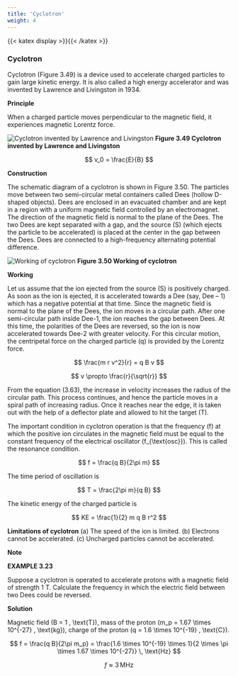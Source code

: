 ```yaml
---
title: 'Cyclotron'
weight: 4
---
```


[comment]: <> (katex Header)
{{< katex display >}}{{< /katex >}}

### Cyclotron

Cyclotron (Figure 3.49) is a device used to accelerate charged particles to gain large kinetic energy. It is also called a high energy accelerator and was invented by Lawrence and Livingston in 1934.

**Principle**

When a charged particle moves perpendicular to the magnetic field, it experiences magnetic Lorentz force.

![Cyclotron invented by Lawrence and Livingston](../3.49.png "")
**Figure 3.49 Cyclotron invented by Lawrence and Livingston**

$$
v_0 = \frac{E}{B}
$$

**Construction**

The schematic diagram of a cyclotron is shown in Figure 3.50. The particles move between two semi-circular metal containers called Dees (hollow D-shaped objects). Dees are enclosed in an evacuated chamber and are kept in a region with a uniform magnetic field controlled by an electromagnet. The direction of the magnetic field is normal to the plane of the Dees. The two Dees are kept separated with a gap, and the source \(S\) (which ejects the particle to be accelerated) is placed at the center in the gap between the Dees. Dees are connected to a high-frequency alternating potential difference.

![Working of cyclotron](../3.50.png "")
**Figure 3.50 Working of cyclotron**

**Working**

Let us assume that the ion ejected from the source \(S\) is positively charged. As soon as the ion is ejected, it is accelerated towards a Dee (say, Dee – 1) which has a negative potential at that time. Since the magnetic field is normal to the plane of the Dees, the ion moves in a circular path. After one semi-circular path inside Dee-1, the ion reaches the gap between Dees. At this time, the polarities of the Dees are reversed, so the ion is now accelerated towards Dee-2 with greater velocity. For this circular motion, the centripetal force on the charged particle \(q\) is provided by the Lorentz force.

$$
\frac{m r v^2}{r} = q B v
$$

$$
v \propto \frac{r}{\sqrt{r}}
$$

From the equation (3.63), the increase in velocity increases the radius of the circular path. This process continues, and hence the particle moves in a spiral path of increasing radius. Once it reaches near the edge, it is taken out with the help of a deflector plate and allowed to hit the target \(T\).

The important condition in cyclotron operation is that the frequency \(f\) at which the positive ion circulates in the magnetic field must be equal to the constant frequency of the electrical oscillator \(f_{\text{osc}}\). This is called the resonance condition.

$$
f = \frac{q B}{2\pi m}
$$

The time period of oscillation is

$$
T = \frac{2\pi m}{q B}
$$

The kinetic energy of the charged particle is

$$
KE = \frac{1}{2} m q B r^2
$$

**Limitations of cyclotron**
(a) The speed of the ion is limited.
(b) Electrons cannot be accelerated.
(c) Uncharged particles cannot be accelerated.

**Note**

**EXAMPLE 3.23**

Suppose a cyclotron is operated to accelerate protons with a magnetic field of strength 1 T. Calculate the frequency in which the electric field between two Dees could be reversed.

**Solution**

Magnetic field \(B = 1 \, \text{T}\), mass of the proton \(m_p = 1.67 \times 10^{-27} \, \text{kg}\), charge of the proton \(q = 1.6 \times 10^{-19} \, \text{C}\).

$$
f = \frac{q B}{2\pi m_p} = \frac{1.6 \times 10^{-19} \times 1}{2 \times \pi \times 1.67 \times 10^{-27}} \, \text{Hz}
$$

$$
f \approx 3 \, \text{MHz}
$$
